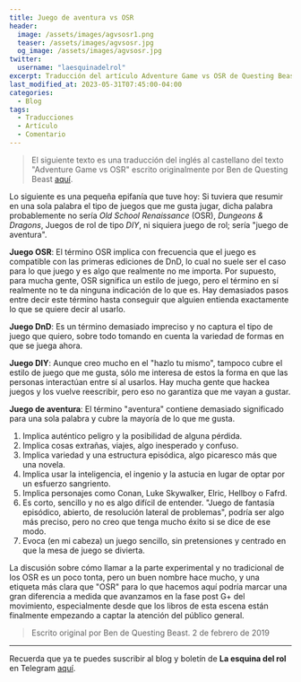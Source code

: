 ```yaml
---
title: Juego de aventura vs OSR
header:
  image: /assets/images/agvsosr1.png
  teaser: /assets/images/agvsosr.jpg
  og_image: /assets/images/agvsosr.jpg
twitter:
  username: "laesquinadelrol"
excerpt: Traducción del artículo Adventure Game vs OSR de Questing Beast
last_modified_at: 2023-05-31T07:45:00-04:00
categories:
  - Blog
tags:
  - Traducciones
  - Artículo
  - Comentario
---
```

> El siguiente texto es una traducción del inglés al castellano del texto "Adventure Game vs OSR" escrito originalmente por Ben de Questing Beast [aquí](http://questingblog.com/adventure-game-vs-osr/).

Lo siguiente es una pequeña epifanía que tuve hoy: Si tuviera que resumir en una sola palabra el tipo de juegos que me gusta jugar, dicha palabra probablemente no sería *Old School Renaissance* (OSR), *Dungeons & Dragons*, Juegos de rol de tipo *DIY*, ni siquiera juego de rol; sería "juego de aventura".

**Juego OSR**: El término OSR implica con frecuencia que el juego es compatible con las primeras ediciones de DnD, lo cual no suele ser el caso para lo que juego y es algo que realmente no me importa. Por supuesto, para mucha gente, OSR significa un estilo de juego, pero el término en sí realmente no te da ninguna indicación de lo que es. Hay demasiados pasos entre decir este término hasta conseguir que alguien entienda exactamente lo que se quiere decir al usarlo.

**Juego DnD**: Es un término demasiado impreciso y no captura el tipo de juego que quiero, sobre todo tomando en cuenta la variedad de formas en que se juega ahora.

**Juego DIY**: Aunque creo mucho en el "hazlo tu mismo", tampoco cubre el estilo de juego que me gusta, sólo me interesa de estos la forma en que las personas interactúan entre sí al usarlos. Hay mucha gente que hackea juegos y los vuelve reescribir, pero eso no garantiza que me vayan a gustar.

**Juego de aventura**: El término "aventura" contiene demasiado significado para una sola palabra y cubre la mayoría de lo que me gusta.

1. Implica auténtico peligro y la posibilidad de alguna pérdida.
2. Implica cosas extrañas, viajes, algo inesperado y confuso.
3. Implica variedad y una estructura episódica, algo picaresco más que una novela.
4. Implica usar la inteligencia, el ingenio y la astucia en lugar de optar por un esfuerzo sangriento.
5. Implica personajes como Conan, Luke Skywalker, Elric, Hellboy o Fafrd.
6. Es corto, sencillo y no es algo difícil de entender. "Juego de fantasía episódico, abierto, de resolución lateral de problemas", podría ser algo más preciso, pero no creo que tenga mucho éxito si se dice de ese modo.
7. Evoca (en mi cabeza) un juego sencillo, sin pretensiones y centrado en que la mesa de juego se divierta.

La discusión sobre cómo llamar a la parte experimental y no tradicional de los OSR es un poco tonta, pero un buen nombre hace mucho, y una etiqueta más clara que "OSR" para lo que hacemos aquí podría marcar una gran diferencia a medida que avanzamos en la fase post G+ del movimiento, especialmente desde que los libros de esta escena están finalmente empezando a captar la atención del público general.

> Escrito original por Ben de Questing Beast. 2 de febrero de 2019

____

Recuerda que ya te puedes suscribir al blog y boletín de **La esquina del rol** en Telegram [aquí](https://t.me/boletindelaesquinadelrol).

<script type='text/javascript' src='https://storage.ko-fi.com/cdn/widget/Widget_2.js'></script><script type='text/javascript'>kofiwidget2.init('Invítame un café', '#29abe0', 'X8X035NUM');kofiwidget2.draw();</script>
